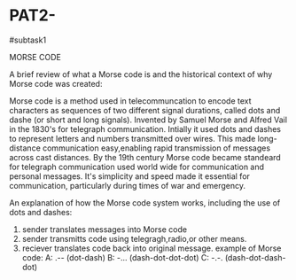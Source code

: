 # PAT2-
#subtask1

MORSE CODE 


A  brief review of what a Morse code is and the historical context of why Morse code was created:

Morse code is a method used in telecommuncation to encode text characters as sequences of two different signal durations, called dots and dashe (or short and long signals). Invented by Samuel Morse and Alfred Vail in the 1830's for telegraph communication. Intially it used dots and dashes to represent letters and numbers transmitted over wires. This made long-distance communication easy,enabling rapid transmission of messages across cast distances. By the 19th century Morse code became standeard for telegraph communication used world wide for communication and personal messages. It's simplicity and speed made it essential for communication, particularly during times of war and emergency.

An explanation of how the Morse code system works, including the use of dots and dashes:

1. sender translates messages into Morse code
2. sender transmitts code using telegragh,radio,or other means.
3. reciever translates code back into original message.
   example of Morse code: A: .-- (dot-dash)
                          B: -... (dash-dot-dot-dot)
                          C: -.-. (dash-dot-dash-dot)

